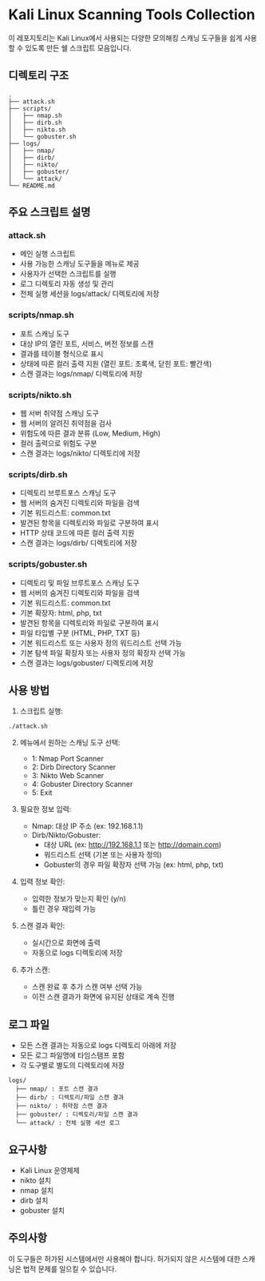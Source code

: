 # Kali Linux Scanning Tools Collection

이 레포지토리는 Kali Linux에서 사용되는 다양한 모의해킹 스캐닝 도구들을 쉽게 사용할 수 있도록 만든 쉘 스크립트 모음입니다.

## 디렉토리 구조

```
.
├── attack.sh
├── scripts/
│   ├── nmap.sh
│   ├── dirb.sh
│   ├── nikto.sh
│   └── gobuster.sh
├── logs/
│   ├── nmap/
│   ├── dirb/
│   ├── nikto/
│   ├── gobuster/
│   └── attack/
└── README.md
```

## 주요 스크립트 설명

### attack.sh
- 메인 실행 스크립트
- 사용 가능한 스캐닝 도구들을 메뉴로 제공
- 사용자가 선택한 스크립트를 실행
- 로그 디렉토리 자동 생성 및 관리
- 전체 실행 세션을 logs/attack/ 디렉토리에 저장

### scripts/nmap.sh
- 포트 스캐닝 도구
- 대상 IP의 열린 포트, 서비스, 버전 정보를 스캔
- 결과를 테이블 형식으로 표시
- 상태에 따른 컬러 출력 지원 (열린 포트: 초록색, 닫힌 포트: 빨간색)
- 스캔 결과는 logs/nmap/ 디렉토리에 저장

### scripts/nikto.sh
- 웹 서버 취약점 스캐닝 도구
- 웹 서버의 알려진 취약점을 검사
- 위험도에 따른 결과 분류 (Low, Medium, High)
- 컬러 출력으로 위험도 구분
- 스캔 결과는 logs/nikto/ 디렉토리에 저장

### scripts/dirb.sh
- 디렉토리 브루트포스 스캐닝 도구
- 웹 서버의 숨겨진 디렉토리와 파일을 검색
- 기본 워드리스트: common.txt
- 발견된 항목을 디렉토리와 파일로 구분하여 표시
- HTTP 상태 코드에 따른 컬러 출력 지원
- 스캔 결과는 logs/dirb/ 디렉토리에 저장

### scripts/gobuster.sh
- 디렉토리 및 파일 브루트포스 스캐닝 도구
- 웹 서버의 숨겨진 디렉토리와 파일을 검색
- 기본 워드리스트: common.txt
- 기본 확장자: html, php, txt
- 발견된 항목을 디렉토리와 파일로 구분하여 표시
- 파일 타입별 구분 (HTML, PHP, TXT 등)
- 기본 워드리스트 또는 사용자 정의 워드리스트 선택 가능
- 기본 탐색 파일 확장자 또는 사용자 정의 확장자 선택 가능
- 스캔 결과는 logs/gobuster/ 디렉토리에 저장

## 사용 방법

1. 스크립트 실행:
```bash
./attack.sh
```

2. 메뉴에서 원하는 스캐닝 도구 선택:
   - 1: Nmap Port Scanner
   - 2: Dirb Directory Scanner
   - 3: Nikto Web Scanner
   - 4: Gobuster Directory Scanner
   - 5: Exit

3. 필요한 정보 입력:
   - Nmap: 대상 IP 주소 (ex: 192.168.1.1)
   - Dirb/Nikto/Gobuster: 
     - 대상 URL (ex: http://192.168.1.1 또는 http://domain.com)
     - 워드리스트 선택 (기본 또는 사용자 정의)
     - Gobuster의 경우 파일 확장자 선택 가능 (ex: html, php, txt)

4. 입력 정보 확인:
   - 입력한 정보가 맞는지 확인 (y/n)
   - 틀린 경우 재입력 가능

5. 스캔 결과 확인:
   - 실시간으로 화면에 출력
   - 자동으로 logs 디렉토리에 저장

6. 추가 스캔:
   - 스캔 완료 후 추가 스캔 여부 선택 가능
   - 이전 스캔 결과가 화면에 유지된 상태로 계속 진행

## 로그 파일
- 모든 스캔 결과는 자동으로 logs 디렉토리 아래에 저장
- 모든 로그 파일명에 타임스탬프 포함
- 각 도구별로 별도의 디렉토리에 저장

```
logs/
  ├── nmap/ : 포트 스캔 결과
  ├── dirb/ : 디렉토리/파일 스캔 결과
  ├── nikto/ : 취약점 스캔 결과
  ├── gobuster/ : 디렉토리/파일 스캔 결과
  └── attack/ : 전체 실행 세션 로그
```

## 요구사항
- Kali Linux 운영체제
- nikto 설치
- nmap 설치
- dirb 설치
- gobuster 설치

## 주의사항
이 도구들은 허가된 시스템에서만 사용해야 합니다. 허가되지 않은 시스템에 대한 스캐닝은 법적 문제를 일으킬 수 있습니다.
